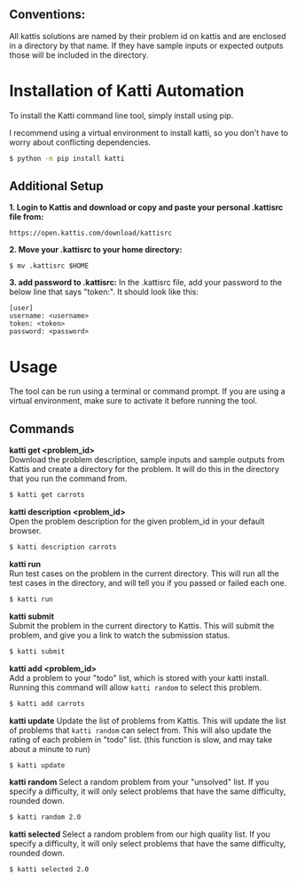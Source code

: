 ## Conventions:
All kattis solutions are named by their problem id on kattis and are enclosed in a directory by that name. If they have sample inputs
or expected outputs those will be included in the directory.

# Installation of Katti Automation 

To install the Katti command line tool, simply install using pip.

I recommend using a virtual environment to install katti, so you don't have to worry about conflicting dependencies.

```bash
$ python -m pip install katti
```

## Additional Setup

**1. Login to Kattis and download or copy and paste your personal .kattisrc file from:**
```
https://open.kattis.com/download/kattisrc
```
**2. Move your .kattisrc to your home directory:**
```
$ mv .kattisrc $HOME
```

**3. add password to .kattisrc:**
In the .kattisrc file, add your password to the below line that says "token:". It should look like this:
```
[user]
username: <username>
token: <token>
password: <password>
```
# Usage
The tool can be run using a terminal or command prompt. If you are using a virtual environment, make sure to activate it before running the tool.

## Commands

**katti get <problem_id>**  
Download the problem description, sample inputs and sample outputs from Kattis and create a directory for the problem. It will do this in the directory that you run the command from.
```bash
$ katti get carrots
``` 

**katti description <problem_id>**  
Open the problem description for the given problem_id in your default browser.  
```bash
$ katti description carrots
```

**katti run**  
Run test cases on the problem in the current directory. This will run all the test cases in the directory, and will tell you if you passed or failed each one.  
```bash
$ katti run
```

**katti submit**  
Submit the problem in the current directory to Kattis. This will submit the problem, and give you a link to watch the submission status.
```bash
$ katti submit
```

**katti add <problem_id>**  
Add a problem to your "todo" list, which is stored with your katti install. Running this command will allow `katti random` to select this problem.  
```bash
$ katti add carrots
```

**katti update**
Update the list of problems from Kattis. This will update the list of problems that `katti random` can select from. This will also update the rating of each problem in "todo" list. (this function is slow, and may take about a minute to run) 
```bash
$ katti update
```

**katti random <difficulty>**
Select a random problem from your "unsolved" list. If you specify a difficulty, it will only select problems that have the same difficulty, rounded down.  
```bash
$ katti random 2.0
```

**katti selected <difficulty>**
Select a random problem from our high quality list. If you specify a difficulty, it will only select problems that have the same difficulty, rounded down.  
```bash
$ katti selected 2.0
```

